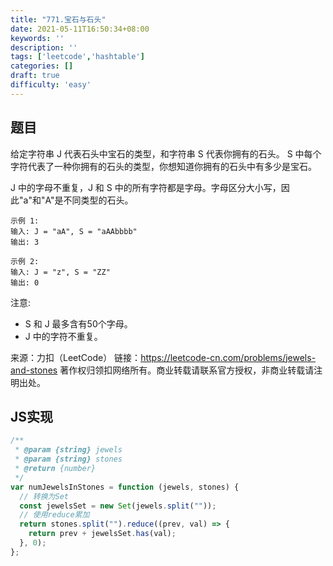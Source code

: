 ```yaml
---
title: "771.宝石与石头"
date: 2021-05-11T16:50:34+08:00
keywords: ''
description: ''
tags: ['leetcode','hashtable']
categories: []
draft: true
difficulty: 'easy'
---
```


## 题目

给定字符串 J 代表石头中宝石的类型，和字符串 S 代表你拥有的石头。 S 中每个字符代表了一种你拥有的石头的类型，你想知道你拥有的石头中有多少是宝石。

J 中的字母不重复，J 和 S 中的所有字符都是字母。字母区分大小写，因此"a"和"A"是不同类型的石头。

```
示例 1:
输入: J = "aA", S = "aAAbbbb"
输出: 3

示例 2:
输入: J = "z", S = "ZZ"
输出: 0
```

注意:

- S 和 J 最多含有50个字母。
- J 中的字符不重复。

来源：力扣（LeetCode）
链接：https://leetcode-cn.com/problems/jewels-and-stones
著作权归领扣网络所有。商业转载请联系官方授权，非商业转载请注明出处。


## JS实现

```javascript
/**
 * @param {string} jewels
 * @param {string} stones
 * @return {number}
 */
var numJewelsInStones = function (jewels, stones) {
  // 转换为Set
  const jewelsSet = new Set(jewels.split(""));
  // 使用reduce累加
  return stones.split("").reduce((prev, val) => {
    return prev + jewelsSet.has(val);
  }, 0);
};
```
